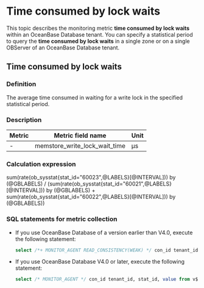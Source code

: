 # Time consumed by lock waits

This topic describes the monitoring metric **time consumed by lock waits** within an OceanBase Database tenant. You can specify a statistical period to query the **time consumed by lock waits** in a single zone or on a single OBServer of an OceanBase Database tenant.

## Time consumed by lock waits

### Definition

The average time consumed in waiting for a write lock in the specified statistical period.

### Description

| **Metric** |     **Metric field name**     |   **Unit**   |
|------------|-------------------------------|--------------|
| -          | memstore_write_lock_wait_time | μs |

### Calculation expression

sum(rate(ob_sysstat{stat_id="60023",@LABELS}[@INTERVAL])) by (@GBLABELS) / (sum(rate(ob_sysstat{stat_id="60021",@LABELS}[@INTERVAL])) by (@GBLABELS) + sum(rate(ob_sysstat{stat_id="60022",@LABELS}[@INTERVAL])) by (@GBLABELS))

### SQL statements for metric collection

* If you use OceanBase Database of a version earlier than V4.0, execute the following statement:

  ```sql
  select /*+ MONITOR_AGENT READ_CONSISTENCY(WEAK) */ con_id tenant_id, stat_id, value from v$sysstat where stat_id IN (60021, 60022, 60023) and (con_id > 1000 or con_id = 1) and class < 1000
  ```

* If you use OceanBase Database V4.0 or later, execute the following statement:

  ```sql
  select /* MONITOR_AGENT */ con_id tenant_id, stat_id, value from v$sysstat where stat_id IN (60021, 60022, 60023) and (con_id > 1000 or con_id = 1) and class < 1000
  ```
